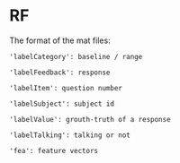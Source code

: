 # RF

The format of the mat files:

```
'labelCategory': baseline / range

'labelFeedback': response

'labelItem': question number

'labelSubject': subject id

'labelValue': grouth-truth of a response

'labelTalking': talking or not

'fea': feature vectors
```